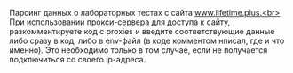 Парсинг данных о лабораторных тестах с сайта www.lifetime.plus.<br>
При использовании прокси-сервера для доступа к сайту, разкомментируете код с proxies и введите соответствующие данные
либо сразу в код, либо в env-файл (в коде комментом нписал, где и что именно). Это необходимо только в том случае,
если не получается подключиться со своего ip-адреса.